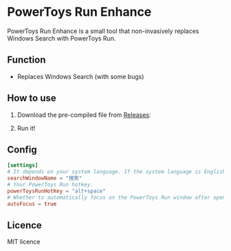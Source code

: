 # PowerToys Run Enhance

PowerToys Run Enhance is a small tool that non-invasively replaces Windows Search with PowerToys Run.

## Function

- Replaces Windows Search (with some bugs)

## How to use

1. Download the pre-compiled file from [Releases](https://github.com/Illustar0/PowerToysRunEnhance/releases):

2. Run it!

## Config

```toml
[settings]
# It depends on your system language. If the system language is English, then it should be ‘Search’.
searchWindowName = "搜索"
# Your PowerToys Run hotkey.
powerToysRunHotKey = "alt+space"
# Whether to automatically focus on the PowerToys Run window after opening it.
autoFocus = true
```

## Licence
MIT licence

